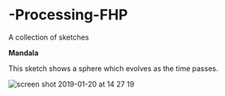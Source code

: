# -Processing-FHP
A collection of sketches

<strong>Mandala</strong></p>
This sketch shows a sphere which evolves as the time passes.

![screen shot 2019-01-20 at 14 27 19](https://user-images.githubusercontent.com/46865586/51486908-31dd3980-1da2-11e9-8307-b6673048b92a.png)
